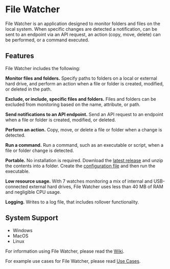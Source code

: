 # File Watcher

File Watcher is an application designed to monitor folders and files on the local system. When specific changes are detected a notification, can be sent to an endpoint via an API request, an action (copy, move, delete) can be performed, or a command executed.

## Features

File Watcher includes the following:

**Monitor files and folders.** Specify paths to folders on a local or external hard drive, and perform an action when a file or folder is created, modified, or deleted in the path.

**Exclude, or include, specific files and folders.** Files and folders can be excluded from monitoring based on the name, attribute, or path.

**Send notifications to an API endpoint.** Send an API request to an endpoint when a file or folder is created, modified, or deleted.

**Perform an action.** Copy, move, or delete a file or folder when a change is detected.

**Run a command.** Run a command, such as an executable or script, when a file or folder change is detected.

**Portable.** No installation is required. Download the [latest release](https://github.com/TechieGuy12/FileWatcher/releases/latest) and unzip the contents into a folder. Create the [configuration file](https://github.com/TechieGuy12/FileWatcher/wiki/Configuration-File) and then run the executable.

**Low resource usage.** With 7 watches monitoring a mix of internal and USB-connected external hard drives, File Watcher uses less than 40 MB of RAM and negligible CPU usage.

**Logging.** Writes to a log file, that includes rollover functionality.

## System Support

- Windows
- MacOS
- Linux

For information using File Watcher, please read the [Wiki](https://github.com/TechieGuy12/FileWatcher/wiki).

For example use cases for File Watcher, please read [Use Cases](https://github.com/TechieGuy12/FileWatcher/wiki/Use-Cases).
